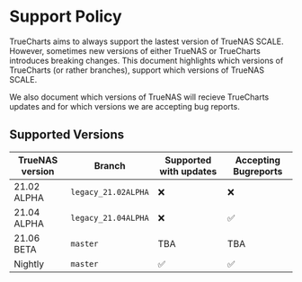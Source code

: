 # Support Policy

TrueCharts aims to always support the lastest version of TrueNAS SCALE.
However, sometimes new versions of either TrueNAS or TrueCharts introduces breaking changes.
This document highlights which versions of TrueCharts (or rather branches), support which versions of TrueNAS SCALE.

We also document which versions of TrueNAS will recieve TrueCharts updates and for which versions we are accepting bug reports.

## Supported Versions

| TrueNAS version | Branch| Supported with updates | Accepting Bugreports |
| ------- | ------- |------------------ | -------------- |
| 21.02 ALPHA | `legacy_21.02ALPHA`| :x: | :x: |
| 21.04 ALPHA | `legacy_21.04ALPHA`| :x: | :white_check_mark: |
| 21.06 BETA | `master` | TBA | TBA |
| Nightly | `master` | :white_check_mark: | :white_check_mark: |
